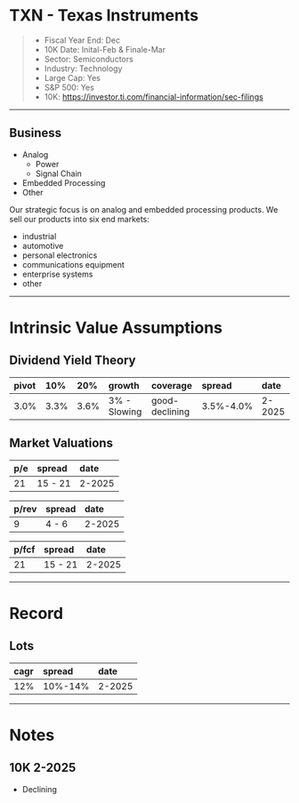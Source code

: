 # TXN - Texas Instruments 

>- Fiscal Year End: Dec
>- 10K Date: Inital-Feb & Finale-Mar
>- Sector:  Semiconductors
>- Industry: Technology
>- Large Cap: Yes
>- S&P 500: Yes
>- 10K: https://investor.ti.com/financial-information/sec-filings

---

## Business 
- Analog
  - Power
  - Signal Chain
- Embedded Processing
- Other

Our strategic focus is on analog and embedded processing products. 
We sell our products into six end markets: 
- industrial 
- automotive
- personal electronics
- communications equipment
- enterprise systems 
- other


---

# Intrinsic Value Assumptions

## Dividend Yield Theory
| pivot | 10%  | 20%  | growth       | coverage       | spread    | date   |
|:------|:-----|:-----|:-------------|:---------------|:----------|:-------|
| 3.0%  | 3.3% | 3.6% | 3% - Slowing | good-declining | 3.5%-4.0% | 2-2025 |



## Market Valuations
| p/e | spread  | date   |
|:----|:--------|:-------|
| 21  | 15 - 21 | 2-2025 |


| p/rev | spread | date   |
|:------|:-------|:-------|
| 9     | 4 - 6  | 2-2025 |


| p/fcf | spread  | date   |
|:------|:--------|:-------|
| 21    | 15 - 21 | 2-2025 |


---

# Record
## Lots
| cagr | spread  | date   |
|:-----|:--------|:-------|
| 12%  | 10%-14% | 2-2025 |

---

# Notes 
## 10K 2-2025
- Declining 
